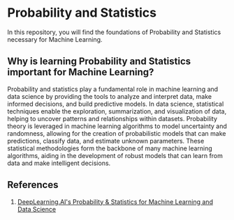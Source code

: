 # Probability and Statistics

In this repository, you will find the foundations of Probability and Statistics necessary for Machine Learning. 

## Why is learning Probability and Statistics important for Machine Learning?

Probability and statistics play a fundamental role in machine learning and data science by providing the tools to analyze and interpret data, make informed decisions, and build predictive models. In data science, statistical techniques enable the exploration, summarization, and visualization of data, helping to uncover patterns and relationships within datasets. Probability theory is leveraged in machine learning algorithms to model uncertainty and randomness, allowing for the creation of probabilistic models that can make predictions, classify data, and estimate unknown parameters. These statistical methodologies form the backbone of many machine learning algorithms, aiding in the development of robust models that can learn from data and make intelligent decisions.


## References

1. [DeepLearning.AI's Probability & Statistics for Machine Learning and Data Science](https://www.coursera.org/learn/machine-learning-probability-and-statistics)
